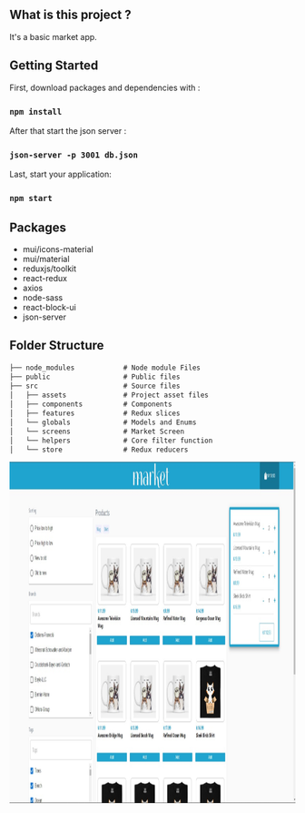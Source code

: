 ## What is this project ?
It's a basic market app. 

## Getting Started
First, download packages and dependencies with :

### `npm install`

After that start the json server :

### `json-server -p 3001 db.json`

Last, start your application:

### `npm start`

## Packages

- mui/icons-material
- mui/material
- reduxjs/toolkit
- react-redux
- axios
- node-sass
- react-block-ui
- json-server
## Folder Structure
    ├── node_modules            # Node module Files
    ├── public                  # Public files 
    ├── src                     # Source files 
    │   ├── assets              # Project asset files
    │   ├── components          # Components
    │   ├── features            # Redux slices
    │   └── globals             # Models and Enums
    │   └── screens             # Market Screen
    │   └── helpers             # Core filter function
    │   └── store               # Redux reducers
    
<p align="middle">
<img src="https://github.com/barangezen/market-app/blob/master/public/market-app.png?raw=true" alt="Market.png" width="1000" height="600" style="padding-right:10px" />
</p>
